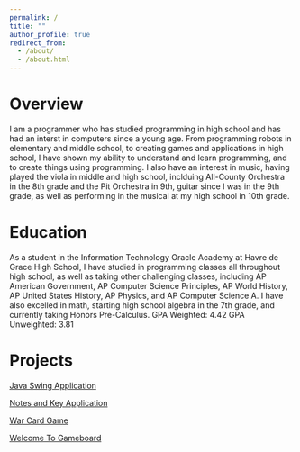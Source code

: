 ```yaml
---
permalink: /
title: ""
author_profile: true
redirect_from: 
  - /about/
  - /about.html
---
```

# Overview

I am a programmer who has studied programming in high school and has had an interst in computers since a young age. From programming robots in elementary and middle school, to creating games and applications in high school, I have shown my ability to understand and learn programming, and to create things using programming. I also have an interest in music, having played the viola in middle and high school, inclduing All-County Orchestra in the 8th grade and the Pit Orchestra in 9th, guitar since I was in the 9th grade, as well as performing in the musical at my high school in 10th grade.

# Education

As a student in the Information Technology Oracle Academy at Havre de Grace High School, I have studied in programming classes all throughout high school, as well as taking other challenging classes, including AP American Government, AP Computer Science Principles, AP World History, AP United States History, AP Physics, and AP Computer Science A. I have also excelled in math, starting high school algebra in the 7th grade, and currently taking Honors Pre-Calculus. 
GPA Weighted: 4.42 GPA Unweighted: 3.81

# Projects

[Java Swing Application](https://github.com/MAS00N08/javaSwing)

[Notes and Key Application](https://github.com/MAS00N08/notesGuide)

[War Card Game](https://github.com/MAS00N08/warCards)

[Welcome To Gameboard](https://github.com/MAS00N08/welcomeTo)
